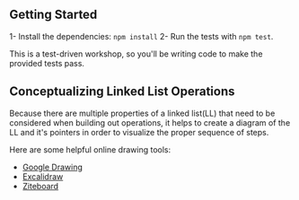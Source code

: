 ## Getting Started

1- Install the dependencies: `npm install`
2- Run the tests with `npm test`.  

This is a test-driven workshop, so you'll be writing code to make the provided tests pass.

## Conceptualizing Linked List Operations

Because there are multiple properties of a linked list(LL) that need to be considered when building out operations, it helps to create a diagram of the LL and it's pointers in order to visualize the proper sequence of steps.

Here are some helpful online drawing tools:  
- [Google Drawing](https://docs.google.com/drawings/u/0/create)
- [Excalidraw](https://excalidraw.com/)
- [Ziteboard](https://ziteboard.com/)

